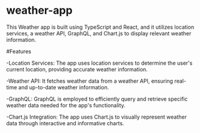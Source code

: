 # weather-app

This Weather app is built using TypeScript and React, and it utilizes location services, a weather API, GraphQL, and Chart.js to display relevant weather information.

#Features

-Location Services: The app uses location services to determine the user's current location, providing accurate weather information.

-Weather API: It fetches weather data from a weather API, ensuring real-time and up-to-date weather information.

-GraphQL: GraphQL is employed to efficiently query and retrieve specific weather data needed for the app's functionality.

-Chart.js Integration: The app uses Chart.js to visually represent weather data through interactive and informative charts.
